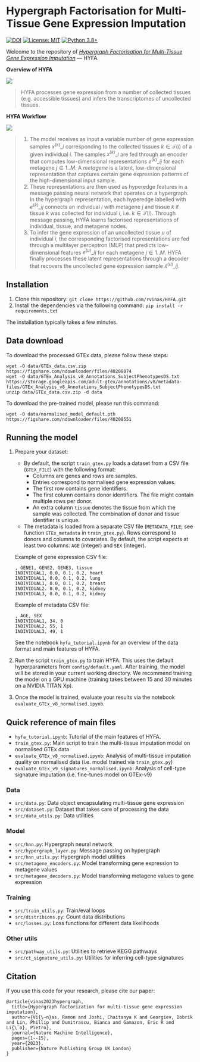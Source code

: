 # Hypergraph Factorisation for Multi-Tissue Gene Expression Imputation
[![DOI](https://zenodo.org/badge/513058833.svg)](https://zenodo.org/badge/latestdoi/513058833)
[![License: MIT](https://img.shields.io/badge/License-MIT-yellow.svg)](https://github.com/rvinas/HYFA/blob/main/LICENSE)
[![Python 3.8+](https://img.shields.io/badge/python-3.7+-blue.svg)](https://www.python.org/downloads/release/python-370/)

Welcome to the repository of *[Hypergraph Factorisation for Multi-Tissue Gene Expression Imputation](https://www.nature.com/articles/s42256-023-00684-8)*  — HYFA.

**Overview of HYFA**

![](fig/HYFA_overview.png)
> HYFA processes gene expression from a number of collected tissues (e.g. accessible tissues) and infers the transcriptomes of uncollected tissues.

**HYFA Workflow**

![](fig/model_diagram.png)

> 1. The model receives as input a variable number of gene expression samples $x^{(k)}\_i$ corresponding to the collected tissues $k \in \mathcal{T}(i)$ of a given individual $i$. The samples $x^{(k)}\_i$ are fed through an encoder that computes low-dimensional representations $e^{(k)}\_{ij}$ for each metagene $j \in 1 .. M$. A *metagene* is a latent, low-dimensional representation that captures certain gene expression patterns of the high-dimensional input sample. 
> 2. These representations are then used as hyperedge features in a message passing neural network that operates on a hypergraph. In the hypergraph representation, each hyperedge labelled with $e^{(k)}\_{ij}$ connects an individual $i$ with metagene $j$ and tissue $k$ if tissue $k$ was collected for individual $i$, i.e. $k \in \mathcal{T}(i)$. Through message passing, HYFA learns factorised representations of individual, tissue, and metagene nodes. 
> 3. To infer the gene expression of an uncollected tissue $u$ of individual $i$, the corresponding factorised representations are fed through a multilayer perceptron (MLP) that predicts low-dimensional features $e^{(u)}\_{ij}$ for each metagene $j \in 1 .. M$. HYFA finally processes these latent representations through a decoder that recovers the uncollected gene expression sample $\hat{x}^{(u)}\_{ij}$.


## Installation
1. Clone this repository: ```git clone https://github.com/rvinas/HYFA.git```
2. Install the dependencies via the following command:
```pip install -r requirements.txt```

The installation typically takes a few minutes.

## Data download
To download the processed GTEx data, please follow these steps:
```
wget -O data/GTEx_data.csv.zip https://figshare.com/ndownloader/files/40208074
wget -O data/GTEx_Analysis_v8_Annotations_SubjectPhenotypesDS.txt https://storage.googleapis.com/adult-gtex/annotations/v8/metadata-files/GTEx_Analysis_v8_Annotations_SubjectPhenotypesDS.txt
unzip data/GTEx_data.csv.zip -d data
```

To download the pre-trained model, please run this command:
```
wget -O data/normalised_model_default.pth https://figshare.com/ndownloader/files/40208551
```

## Running the model
1. Prepare your dataset:
   * By default, the script `train_gtex.py` loads a dataset from a CSV file (`GTEX_FILE`) with the following format:
     * Columns are genes and rows are samples.
     * Entries correspond to normalised gene expression values.
     * The first row contains gene identifiers.
     * The first column contains donor identifiers. The file might contain multiple rows per donor.
     * An extra column `tissue` denotes the tissue from which the sample was collected. The combination of donor and tissue identifier is unique.  
   * The metadata is loaded from a separate CSV file (`METADATA_FILE`; see function `GTEx_metadata` in `train_gtex.py`). Rows correspond to donors and columns to covariates. By default, the script expects at least two columns: `AGE` (integer) and `SEX` (integer). 
   
   
   Example of gene expression CSV file:
     ```
     , GENE1, GENE2, GENE3, tissue
     INDIVIDUAL1, 0.0, 0.1, 0.2, heart
     INDIVIDUAL1, 0.0, 0.1, 0.2, lung
     INDIVIDUAL1, 0.0, 0.1, 0.2, breast
     INDIVIDUAL2. 0.0, 0.1, 0.2, kidney
     INDIVIDUAL3, 0.0, 0.1, 0.2, kidney
     ```
   
   Example of metadata CSV file:
   ```
   , AGE, SEX
   INDIVIDUAL1, 34, 0
   INDIVIDUAL2. 55, 1
   INDIVIDUAL3, 49, 1
   ```
   
   See the notebook `hyfa_tutorial.ipynb` for an overview of the data format and main features of HYFA.

2. Run the script `train_gtex.py` to train HYFA. This uses the default hyperparameters from `config/default.yaml`. After training, the model will be stored in your current working directory. We recommend training the model on a GPU machine (training takes between 15 and 30 minutes on a NVIDIA TITAN Xp).

3. Once the model is trained, evaluate your results via the notebook `evaluate_GTEx_v8_normalised.ipynb`.
<!--- The function `GTEx_v8_normalised_adata` populates an [`AnnData`](https://anndata.readthedocs.io/en/latest/) object. --->

## Quick reference of main files
- `hyfa_tutorial.ipynb`: Tutorial of the main features of HYFA.
- `train_gtex.py`: Main script to train the multi-tissue imputation model on normalised GTEx data
- `evaluate_GTEx_v8_normalised.ipynb`: Analysis of multi-tissue imputation quality on normalised data (i.e. model trained via `train_gtex.py`)
- `evaluate_GTEx_v9_signatures_normalised.ipynb`: Analysis of cell-type signature imputation (i.e. fine-tunes model on GTEx-v9)

### Data
- `src/data.py`: Data object encapsulating multi-tissue gene expression
- `src/dataset.py`: Dataset that takes care of processing the data
- `src/data_utils.py`: Data utilities

### Model
- `src/hnn.py`: Hypergraph neural network
- `src/hypergraph_layer.py`: Message passing on hypergraph
- `src/hnn_utils.py`: Hypergraph model utilities
- `src/metagene_encoders.py`: Model transforming gene expression to metagene values
- `src/metagene_decoders.py`: Model transforming metagene values to gene expression

### Training
- `src/train_utils.py`: Train/eval loops
- `src/distribions.py`: Count data distributions
- `src/losses.py`: Loss functions for different data likelihoods

### Other utils
- `src/pathway_utils.py`: Utilities to retrieve KEGG pathways
- `src/ct_signature_utils.py`: Utilities for inferring cell-type signatures

## Citation
If you use this code for your research, please cite our paper:
```
@article{vinas2023hypergraph,
  title={Hypergraph factorization for multi-tissue gene expression imputation},
  author={Vi{\~n}as, Ramon and Joshi, Chaitanya K and Georgiev, Dobrik and Lin, Phillip and Dumitrascu, Bianca and Gamazon, Eric R and Li{\`o}, Pietro},
  journal={Nature Machine Intelligence},
  pages={1--15},
  year={2023},
  publisher={Nature Publishing Group UK London}
}
```
